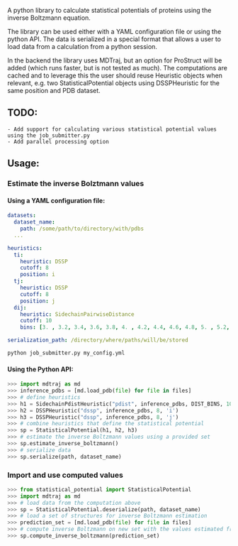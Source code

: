 A python library to calculate statistical potentials of proteins using the inverse Boltzmann equation.

The library can be used either with a YAML configuration file or using the python API. The data is serialized in a 
special format that allows a user to load data from a calculation from a python session.

In the backend the library uses MDTraj, but an option for ProStruct will be added (which runs faster, but is not tested as much). The computations are cached and to leverage this the user should reuse Heuristic objects when relevant, e.g. 
two StatisticalPotential objects using DSSPHeuristic for the same position and PDB dataset.

## TODO:
	- Add support for calculating various statistical potential values using the job_submitter.py
	- Add parallel processing option

## Usage:

### Estimate the inverse Bolztmann values

#### Using a YAML configuration file:
```yaml
datasets:
  dataset_name:
    path: /some/path/to/directory/with/pdbs
  ...

heuristics:
  ti:
    heuristic: DSSP
    cutoff: 8
    position: i
  tj:
    heuristic: DSSP
    cutoff: 8
    position: j
  dij:
    heuristic: SidechainPairwiseDistance
    cutoff: 10
    bins: [3. , 3.2, 3.4, 3.6, 3.8, 4. , 4.2, 4.4, 4.6, 4.8, 5. , 5.2, 5.4, 5.6, 5.8, 6., 6.2, 6.4, 6.6, 6.8, 7. , 7.2, 7.4, 7.6, 7.8, 8. ]

serialization_path: /directory/where/paths/will/be/stored
```
```bash
python job_submitter.py my_config.yml 
```

#### Using the Python API:
```python
>>> import mdtraj as md
>>> inference_pdbs = [md.load_pdb(file) for file in files]
>>> # define heuristics
>>> h1 = SidechainPdistHeuristic("pdist", inference_pdbs, DIST_BINS, 10)
>>> h2 = DSSPHeuristic("dssp", inference_pdbs, 8, 'i')
>>> h3 = DSSPHeuristic("dssp", inference_pdbs, 8, 'j')
>>> # combine heuristics that define the statistical potential
>>> sp = StatisticalPotential(h1, h2, h3)
>>> # estimate the inverse Boltzmann values using a provided set
>>> sp.estimate_inverse_boltzmann()
>>> # serialize data
>>> sp.serialize(path, dataset_name)
```

### Import and use computed values
```python
>>> from statistical_potential import StatisticalPotential
>>> import mdtraj as md
>>> # load data from the computation above
>>> sp = StatisticalPotential.deserialize(path, dataset_name)
>>> # load a set of structures for inverse Boltzmann estimation
>>> prediction_set = [md.load_pdb(file) for file in files]
>>> # compute inverse Boltzmann on new set with the values estimated from the job above
>>> sp.compute_inverse_boltzmann(prediction_set)
